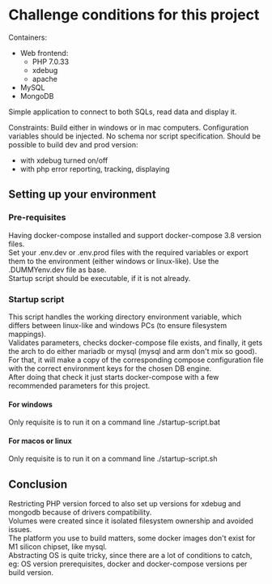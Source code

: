# Challenge conditions for this project
Containers:
- Web frontend:
    - PHP 7.0.33
    - xdebug
    - apache
- MySQL
- MongoDB

Simple application to connect to both SQLs, read data and display it.

Constraints:
Build either in windows or in mac computers.
Configuration variables should be injected.
No schema nor script specification.
Should be possible to build dev and prod version:
- with xdebug turned on/off
- with php error reporting, tracking, displaying
  
  
## Setting up your environment  
   
### Pre-requisites
Having docker-compose installed and support docker-compose 3.8 version files.   
Set your .env.dev or .env.prod files with the required variables or export them to the environment (either windows or linux-like). Use the .DUMMYenv.dev file as base.  
Startup script should be executable, if it is not already.

### Startup script
This script handles the working directory environment variable, which differs between linux-like and windows PCs (to ensure filesystem mappings).  
Validates parameters, checks docker-compose file exists, and finally, it gets the arch to do either mariadb or mysql (mysql and arm don't mix so good).   
For that, it will make a copy of the corresponding compose configuration file with the correct environment keys for the chosen DB engine.   
After doing that check it just starts docker-compose with a few recommended parameters for this project.  


#### For windows
Only requisite is to run it on a command line ./startup-script.bat

#### For macos or linux
Only requisite is to run it on a command line ./startup-script.sh  
  

## Conclusion
Restricting PHP version forced to also set up versions for xdebug and mongodb because of drivers compatibility.  
Volumes were created since it isolated filesystem ownership and avoided issues.   
The platform you use to build matters, some docker images don't exist for M1 silicon chipset, like mysql.   
Abstracting OS is quite tricky, since there are a lot of conditions to catch, eg: OS version prerequisites, docker and docker-compose versions per build version.

